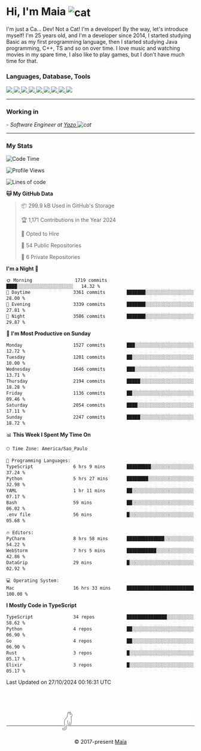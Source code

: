<h1 align="left">Hi, I'm Maia 
<img src="https://emojis.slackmojis.com/emojis/images/1643509834/36299/black-cat.gif?1643509834" width="50" height="60" align="center"  alt="cat"/>
</h1>

I'm just a Ca... Dev! Not a Cat! I'm a developer! By the way, let's introduce myself!
I'm 25 years old, and I'm a developer since 2014, I started studying Basic as my first programming
language, then I started studying Java programming, C++, TS and so on over time.
I love music and watching movies in my spare time, I also like to play games, but I don't have much time for that.

<h3 align="left">Languages, Database, Tools</h3>
<p>
  <a href="https://www.typescriptlang.org">
    <img src="https://skillicons.dev/icons?i=ts" />
  </a>
  <a href="https://go.dev">
    <img src="https://skillicons.dev/icons?i=go" />
  </a>
  <a href="https://www.python.org">
    <img src="https://skillicons.dev/icons?i=python" />
  </a>
  <a href="https://gradle.org">
    <img src="https://skillicons.dev/icons?i=gradle" />
  </a>
  <a href="https://redis.io">
    <img src="https://skillicons.dev/icons?i=redis" />
  </a>
  <a href="https://www.mongodb.com">
    <img src="https://skillicons.dev/icons?i=mongodb" />
  </a>
  <a href="https://nodejs.org">
    <img src="https://skillicons.dev/icons?i=nodejs" />
  </a>
  <a href="https://www.javascript.com">
    <img src="https://skillicons.dev/icons?i=js" />
  </a>
  <a href="https://www.docker.com">
    <img src="https://skillicons.dev/icons?i=docker" />
  </a>
</p>

<hr/>

<h3>Working in</h3>

<p><em> - Software Engineer at <a href="[https://pdasolucoes.com.br](https://yazo.com.br/)">Yazo
</a><img src="https://media.giphy.com/media/WUlplcMpOCEmTGBtBW/giphy.gif" width="30" alt="cat"> 
</em></p>

<hr/>

### My Stats

<!--START_SECTION:waka-->
![Code Time](http://img.shields.io/badge/Code%20Time-4%2C707%20hrs%2017%20mins-blue)

![Profile Views](http://img.shields.io/badge/Profile%20Views-1-blue)

![Lines of code](https://img.shields.io/badge/From%20Hello%20World%20I%27ve%20Written-3.8%20million%20lines%20of%20code-blue)

**🐱 My GitHub Data** 

> 📦 299.9 kB Used in GitHub's Storage 
 > 
> 🏆 1,171 Contributions in the Year 2024
 > 
> 💼 Opted to Hire
 > 
> 📜 54 Public Repositories 
 > 
> 🔑 6 Private Repositories 
 > 
**I'm a Night 🦉** 

```text
🌞 Morning                1719 commits        ████░░░░░░░░░░░░░░░░░░░░░   14.32 % 
🌆 Daytime                3361 commits        ███████░░░░░░░░░░░░░░░░░░   28.00 % 
🌃 Evening                3339 commits        ███████░░░░░░░░░░░░░░░░░░   27.81 % 
🌙 Night                  3586 commits        ███████░░░░░░░░░░░░░░░░░░   29.87 % 
```
📅 **I'm Most Productive on Sunday** 

```text
Monday                   1527 commits        ███░░░░░░░░░░░░░░░░░░░░░░   12.72 % 
Tuesday                  1201 commits        ██░░░░░░░░░░░░░░░░░░░░░░░   10.00 % 
Wednesday                1646 commits        ███░░░░░░░░░░░░░░░░░░░░░░   13.71 % 
Thursday                 2194 commits        █████░░░░░░░░░░░░░░░░░░░░   18.28 % 
Friday                   1136 commits        ██░░░░░░░░░░░░░░░░░░░░░░░   09.46 % 
Saturday                 2054 commits        ████░░░░░░░░░░░░░░░░░░░░░   17.11 % 
Sunday                   2247 commits        █████░░░░░░░░░░░░░░░░░░░░   18.72 % 
```


📊 **This Week I Spent My Time On** 

```text
🕑︎ Time Zone: America/Sao_Paulo

💬 Programming Languages: 
TypeScript               6 hrs 9 mins        █████████░░░░░░░░░░░░░░░░   37.24 % 
Python                   5 hrs 27 mins       ████████░░░░░░░░░░░░░░░░░   32.98 % 
YAML                     1 hr 11 mins        ██░░░░░░░░░░░░░░░░░░░░░░░   07.17 % 
Bash                     59 mins             ██░░░░░░░░░░░░░░░░░░░░░░░   06.02 % 
.env file                56 mins             █░░░░░░░░░░░░░░░░░░░░░░░░   05.68 % 

🔥 Editors: 
PyCharm                  8 hrs 58 mins       ██████████████░░░░░░░░░░░   54.22 % 
WebStorm                 7 hrs 5 mins        ███████████░░░░░░░░░░░░░░   42.86 % 
DataGrip                 29 mins             █░░░░░░░░░░░░░░░░░░░░░░░░   02.92 % 

💻 Operating System: 
Mac                      16 hrs 33 mins      █████████████████████████   100.00 % 
```

**I Mostly Code in TypeScript** 

```text
TypeScript               34 repos            ███████████████░░░░░░░░░░   58.62 % 
Python                   4 repos             ██░░░░░░░░░░░░░░░░░░░░░░░   06.90 % 
Go                       4 repos             ██░░░░░░░░░░░░░░░░░░░░░░░   06.90 % 
Rust                     3 repos             █░░░░░░░░░░░░░░░░░░░░░░░░   05.17 % 
Elixir                   3 repos             █░░░░░░░░░░░░░░░░░░░░░░░░   05.17 % 
```




 Last Updated on 27/10/2024 00:16:31 UTC
<!--END_SECTION:waka-->


<br/>
<br/>

<p align="center"><img src="https://raw.githubusercontent.com/gabrielmaialva33/gabrielmaialva33/master/assets/gray0_ctp_on_line.svg?sanitize=true" /></p>
<p align="center">&copy; 2017-present <a href="https://github.com/gabrielmaialva33/" target="_blank">Maia</a>
